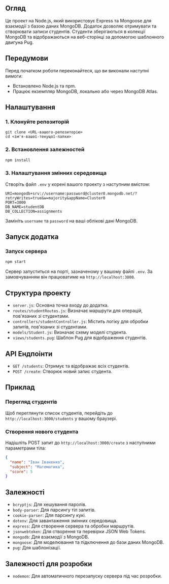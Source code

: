 ## Огляд

Це проект на Node.js, який використовує Express та Mongoose для взаємодії з базою даних MongoDB. Додаток дозволяє отримувати та створювати записи студентів. Студенти зберігаються в колекції MongoDB та відображаються на веб-сторінці за допомогою шаблонного двигуна Pug.

## Передумови

Перед початком роботи переконайтеся, що ви виконали наступні вимоги:

- Встановлено Node.js та npm.
- Працює екземпляр MongoDB, локально або через MongoDB Atlas.

## Налаштування

### 1. Клонуйте репозиторій

    git clone <URL-вашого-репозиторію>
    cd <ім'я-вашої-текущої-папки>

### 2. Встановлення залежностей

```bash
npm install
```

### 3. Налаштування змінних середовища

Створіть файл `.env` у корені вашого проекту з наступним вмістом:

```env
URI=mongodb+srv://username:password@cluster0.mongodb.net/?retryWrites=true&w=majority&appName=Cluster0
PORT=3000
DB_NAME=studentDB
DB_COLLECTION=assignments
```

Замініть `username` та `password` на ваші облікові дані MongoDB.

## Запуск додатка

### Запуск сервера

```bash
npm start
```

Сервер запуститься на порті, зазначеному у вашому файлі `.env`. За замовчуванням він працюватиме на `http://localhost:3000`.

## Структура проекту

- `server.js`: Основна точка входу до додатка.
- `routes/studentRoutes.js`: Визначає маршрути для операцій, пов'язаних зі студентами.
- `controllers/studentController.js`: Містить логіку для обробки запитів, пов'язаних зі студентами.
- `models/Student.js`: Визначає схему моделі студента.
- `views/students.pug`: Шаблон Pug для відображення студентів.

## API Ендпоінти

- `GET /students`: Отримує та відображає всіх студентів.
- `POST /create`: Створює новий запис студента.

## Приклад

### Перегляд студентів

Щоб переглянути список студентів, перейдіть до `http://localhost:3000/students` у вашому браузері.

### Створення нового студента

Надішліть POST запит до `http://localhost:3000/create` з наступними параметрами тіла:

```json
{
  "name": "Іван Іваненко",
  "subject": "Математика",
  "score": 5
}
```

## Залежності

- `bcryptjs`: Для хешування паролів.
- `body-parser`: Для парсингу тіл запитів.
- `cookie-parser`: Для парсингу кукі.
- `dotenv`: Для завантаження змінних середовища.
- `express`: Для створення сервера та обробки маршрутів.
- `jsonwebtoken`: Для створення та перевірки JSON Web Tokens.
- `mongodb`: Для взаємодії з MongoDB.
- `mongoose`: Для моделювання та підключення до бази даних MongoDB.
- `pug`: Для шаблонізації.

## Залежності для розробки

- `nodemon`: Для автоматичного перезапуску сервера під час розробки.

